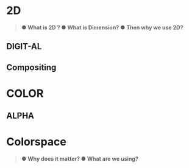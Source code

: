 # 2D
> **● What is 2D ?
● What is Dimension?
● Then why we use 2D?**
## DIGIT-AL
## Compositing
# COLOR
## ALPHA
# Colorspace
> **● Why does it matter?
● What are we using?**

